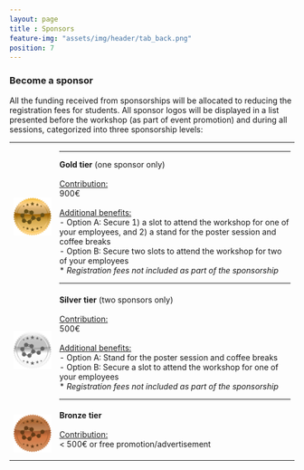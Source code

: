 ```yaml
--- 
layout: page
title : Sponsors
feature-img: "assets/img/header/tab_back.png"
position: 7
---
```


<!-- ### Funding agencies

<p align="justify">Thanks to the <a href='https://geqc.rseq.org/'>Computers in Chemistry Group (GEQC) of the Spanish Royal Society of Chemistry (RSEQ)</a>, students are benefiting from very low registration fees that cover their stays at the <a href='https://resijaca.unizar.es/'>Residencia Universitaria de Jaca</a> and their meals. Additionally, GEQC members receive a 30 EUR discount on their fees.</p>

<p align="justify">Thanks to the <a href='https://colegioquimicos.com/'>Colegio de Químicos de la Comunidad Valenciana</a>, two students will be awarded travel grants of 80 EUR each.</p>

<p aligh="justify"> Thanks to the <a href='https://delegacion.aragon.csic.es/'>Delegación CSIC en Aragón</a> for allowing us to use their venue, which has substantially reduced the tuition price for all students.</p><br>

<p align="justify">Thanks to the <a href='https://www.csic.es/en'>Consejo Superior de Investigaciones Científicas (CSIC)</a>, the <a href='https://www.ciencia.gob.es/en/'>Ministry of Science, Innovation and Universities of Spain (MCIN)</a>, and <a href='https://next-generation-eu.europa.eu/index_en'>NextGenerationEU</a>, the CAMLC25 has achieved the category of micro-credential. Additionally, these organizations provide funds to cover trips and maintenance for the professors.</p>

<p aligh="justify">Thanks to the <a href='https://stara.rseq.org/'>Sección territorial de Aragón de la RSEQ</a>, one student will secure a spot to attend the workshop with a 50 EUR discount.</p> -->

### Become a sponsor

<p aligh="justify">All the funding received from sponsorships will be allocated to reducing the registration fees for students. All sponsor logos will be displayed in a list presented before the workshop (as part of event promotion) and during all sessions, categorized into three sponsorship levels:</p>

<html>
<head>
<style>
#customers {
  border-collapse: collapse;
  margin-left:auto;
  margin-right:auto;
}

#customers td, #customers th {
  border: 0px solid #ddd;
  line-height: 1.5;
}

</style>
</head>
<body>

<table id="customers">
  <tr>
    <td>
      <img src="../assets/img/sponsors/gold.png" width="200">
    </td>
    <td>
      <hr>
      <b> Gold tier </b> (one sponsor only)<br><br>
      <u>Contribution:</u><br>
      900€ <br><br>
      <u>Additional benefits:</u><br>
      - Option A: Secure 1) a slot to attend the workshop for one of your employees, and 2) a stand for the poster session and coffee breaks<br>
      - Option B: Secure two slots to attend the workshop for two of your employees<br>
      * <i>Registration fees not included as part of the sponsorship</i>
      <hr>
    </td>
  </tr>
  <tr>
    <td>
      <img src="../assets/img/sponsors/silver.png" width="200">
    </td>
    <td>
      <b> Silver tier </b> (two sponsors only)<br><br>
      <u>Contribution:</u><br>
      500€ <br><br>
      <u>Additional benefits:</u> <br>
      - Option A: Stand for the poster session and coffee breaks<br>
      - Option B: Secure a slot to attend the workshop for one of your employees<br>
      * <i>Registration fees not included as part of the sponsorship</i>
      <hr>
    </td>
  <tr>
  </tr>
    <td>
      <img src="../assets/img/sponsors/bronze.png" width="200">
    </td>
    <td>
      <b> Bronze tier </b> <br><br>
      <u>Contribution:</u><br>
      < 500€ or free promotion/advertisement<br> <br>
    </td>
  </tr>
